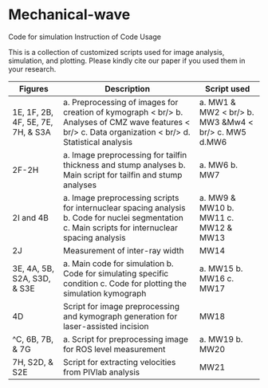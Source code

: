 # Mechanical-wave
Code for simulation
Instruction of Code Usage

This is a collection of customized scripts used for image analysis, simulation, and plotting. Please kindly cite our paper if you used them in your research.

|Figures | Description | Script used|
|--------|-------------|------------|
|1E, 1F, 2B, 4F, 5E, 7E, 7H, & S3A|a. Preprocessing of images for creation of kymograph < br/>  b. Analyses of CMZ wave features  < br/> c. Data organization  < br/> d. Statistical analysis|a. MW1 & MW2 < br/> b. MW3 &Mw4 < br/> c. MW5  d.MW6|
|2F-2H|a. Image preprocessing for tailfin thickness and stump analyses b. Main script for tailfin and stump analyses| a. MW6 b. MW7|
|2I and 4B| a. Image preprocessing scripts for internuclear spacing analysis b. Code for nuclei segmentation c. Main scripts for internuclear spacing analysis| a. MW9 & MW10 b. MW11 c. MW12 & MW13|
|2J|Measurement of inter-ray width|MW14|
|3E, 4A, 5B, S2A, S3D, & S3E| a. Main code for simulation b. Code for simulating specific condition c. Code for plotting the simulation kymograph| a. MW15 b. MW16 c. MW17|
|4D| Script for image preprocessing and kymograph generation for laser-assisted incision| MW18|
|^C, 6B, 7B, & 7G| a. Script for preprocessing image for ROS level measurement| a. MW19 b. MW20|
|7H, S2D, & S2E| Script for extracting velocities from PIVlab analysis| MW21|
